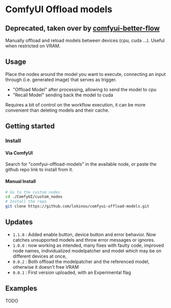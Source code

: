 # ComfyUI Offload models

**Deprecated, taken over by [comfyui-better-flow](https://github.com/lokinou/comfyui-better-flow)**
--


Manually offload and reload models between devices (cpu, cuda ...).
Useful when restricted on VRAM. 

## Usage

Place the nodes around the model you want to execute, connecting an input through (i.e. generated image) that serves as trigger.

- "Offload Model" after processing, allowing to send the model to cpu
- "Recall Model" sending back the model to cuda

Requires a bit of control on the workflow execution, it can be more convenient than deleting models and their cache.

## Getting started

### Install

#### Via ComfyUI

Search for "comfyui-offload-models" in the available node, or paste the github repo link to install from it. 

#### Manual Install
```sh
# Go to the custom nodes
cd ./ComfyUI/custom_nodes
# Install the repo
git clone https://github.com/lokinou/comfyui-offload-models.git
```

## Updates
* `1.1.0` : Added enable button, device button and error behavior. Now catches unsupported models and throw error messages or ignores.
* `1.0.0` : now working as intended, many fixes with faulty code, improved node names, individualized modelpatcher and model which may be on different devices at once, 
* `0.0.2` : Both offload the modelpatcher and the referenced model, otherwise it doesn't free VRAM
* `0.0.1` : First version uploaded, with an Experimental flag

## Examples

TODO
